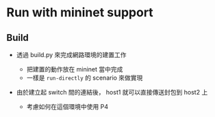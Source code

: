 # Run with mininet support 

## Build 

* 透過 build.py 來完成網路環境的建置工作
    * 把建置的動作放在 mininet 當中完成
    * 一樣是 `run-directly` 的 scenario 來做實現

* 由於建立起 switch 間的連結後， host1 就可以直接傳送封包到 host2 上
    * 考慮如何在這個環境中使用 P4